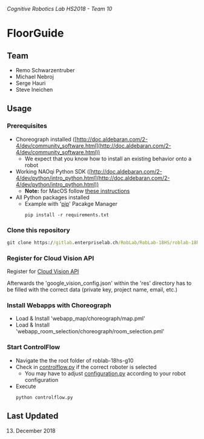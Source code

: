 _Cognitive Robotics Lab HS2018 - Team 10_

# FloorGuide

## Team
* Remo Schwarzentruber
* Michael Nebroj
* Serge Hauri
* Steve Ineichen

## Usage
### Prerequisites
* Choreograph installed ([http://doc.aldebaran.com/2-4/dev/community_software.html](http://doc.aldebaran.com/2-4/dev/community_software.html))
    * We expect that you know how to install an existing behavior onto a robot
* Working NAOqi Python SDK ([http://doc.aldebaran.com/2-4/dev/python/intro_python.html](http://doc.aldebaran.com/2-4/dev/python/intro_python.html))
    * **Note:** for MacOS follow [these instructions](https://github.com/tschibu/pepper-nao-python-installation-mac)
* All Python packages installed
    * Example with '[pip](https://pypi.org/project/pip/)' Pacakge Manager
        ```
        pip install -r requirements.txt
        ```

### Clone this repository
```cmd
git clone https://gitlab.enterpriselab.ch/RobLab/RobLab-18HS/roblab-18hs-g10
```

### Register for Cloud Vision API
Register for [Cloud Vision API](https://cloud.google.com/docs/authentication/api-keys?hl=de&visit_id=636803038076480516-667118898&rd=1)

Afterwards the 'google_vision_config.json' within the 'res' directory has to be filled with the correct data (private key, project name, email, etc.)

### Install Webapps with Choreograph
* Load & Install 'webapp_map/choreograph/map.pml'
* Load & Install 'webapp_room_selection/choreograph/room_selection.pml'

### Start ControlFlow
* Navigate the the root folder of roblab-18hs-g10
* Check in [controlflow.py](controlflow.py) if the correct roboter is selected
    * You may have to adjust [configuration.py](configuration.py) according to your robot configuration
* Execute
    ```
    python controlflow.py
    ```

## Last Updated
13. December 2018
